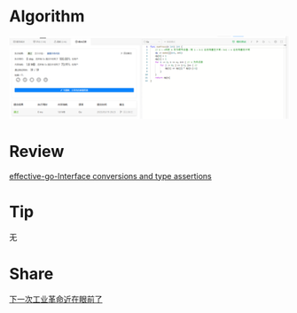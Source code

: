 # Algorithm

![算法](../../../images/temp/ricardoyu-2023-03-19-lc.png "算法")

# Review

[effective-go-Interface conversions and type assertions](https://go.dev/doc/effective_go#interface_conversions)

# Tip

无

# Share

[下一次工业革命近在眼前了](https://xargin.com/winter-is-coming/)
